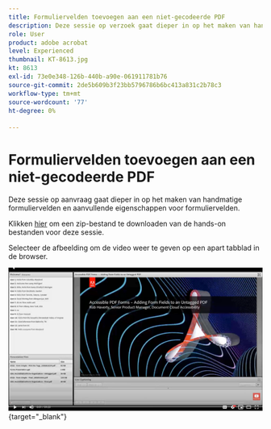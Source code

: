 ```yaml
---
title: Formuliervelden toevoegen aan een niet-gecodeerde PDF
description: Deze sessie op verzoek gaat dieper in op het maken van handmatige formuliervelden en aanvullende eigenschappen voor formuliervelden
role: User
product: adobe acrobat
level: Experienced
thumbnail: KT-8613.jpg
kt: 8613
exl-id: 73e0e348-126b-440b-a90e-061911781b76
source-git-commit: 2de5b609b3f23bb5796786b6bc413a831c2b78c3
workflow-type: tm+mt
source-wordcount: '77'
ht-degree: 0%

---
```


# Formuliervelden toevoegen aan een niet-gecodeerde PDF

Deze sessie op aanvraag gaat dieper in op het maken van handmatige formuliervelden en aanvullende eigenschappen voor formuliervelden.

Klikken [hier](../assets/accessibilitysession6.zip) om een zip-bestand te downloaden van de hands-on bestanden voor deze sessie.

Selecteer de afbeelding om de video weer te geven op een apart tabblad in de browser.

[![Video sessie 6](../assets/Accessibilitysession6_YT.png)](https://youtu.be/xh4pJQiY0nw){target="_blank"}
